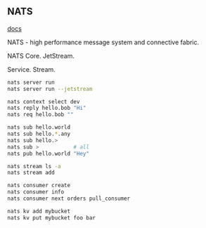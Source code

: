 NATS
-

[docs](https://docs.nats.io/)

NATS - high performance message system and connective fabric.

NATS Core.
JetStream.

Service.
Stream.

````sh
nats server run
nats server run --jetstream

nats context select dev
nats reply hello.bob "Hi"
nats req hello.bob ""

nats sub hello.world
nats sub hello.*.any
nats sub hello.>
nats sub >           # all
nats pub hello.world "Hey"

nats stream ls -a
nats stream add

nats consumer create
nats consumer info
nats consumer next orders pull_consumer

nats kv add mybucket
nats kv put mybucket foo bar
````
